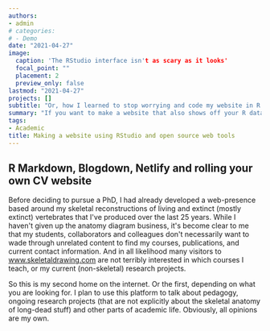 ```yaml
---
authors:
- admin
# categories:
# - Demo
date: "2021-04-27"
image:
  caption: 'The RStudio interface isn't as scary as it looks'
  focal_point: ""
  placement: 2
  preview_only: false
lastmod: "2021-04-27"
projects: []
subtitle: "Or, how I learned to stop worrying and code my website in R Markdown"
summary: "If you want to make a website that also shows off your R data science skills, you could do worse than writing it with R Markdown and Blogdown."
tags:
- Academic
title: Making a website using RStudio and open source web tools
---
```


## R Markdown, Blogdown, Netlify and rolling your own CV website

Before deciding to pursue a PhD, I had already developed a web-presence based around my skeletal reconstructions of living and extinct (mostly extinct) vertebrates that I've produced over the last 25 years. While I haven't given up the anatomy diagram business, it's become clear to me that my students, collaborators and colleagues don't necessarily want to wade through unrelated content to find my courses, publications, and current contact information. And in all likelihood many visitors to www.skeletaldrawing.com are not terribly interested in which courses I teach, or my current (non-skeletal) research projects.

So this is my second home on the internet. Or the first, depending on what you are looking for. I plan to use this platform to talk about pedagogy, ongoing research projects (that are not explicitly about the skeletal anatomy of long-dead stuff) and other parts of academic life. Obviously, all opinions are my own.
